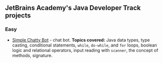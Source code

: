 ## JetBrains Academy's Java Developer Track projects

### Easy
- [Simple Chatty Bot](https://github.com/a-lukianenko/JetBrainsAcademy_Java/tree/master/Simple%20Chatty%20Bot) - chat bot. **Topics covered:** Java data types, type casting, conditional statements, `while`, `do-while`, and `for` loops, boolean logic and relational operators, input reading with `scanner`, the concept of methods, signature.
